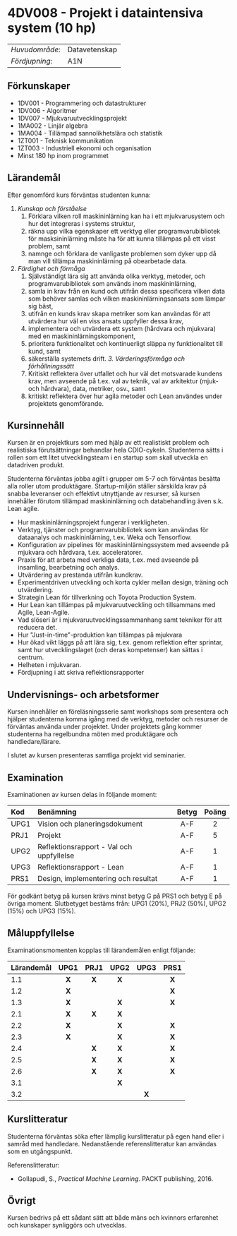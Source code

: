 # 4DV008 - Projekt i dataintensiva system (10 hp)

|     |     |
| --- | --- | 
| *Huvudområde*: | Datavetenskap | 
| *Fördjupning*: | A1N | 

## Förkunskaper

- 1DV001 - Programmering och datastrukturer
- 1DV006 - Algoritmer
- 1DV007 - Mjukvaruutvecklingsprojekt
- 1MA002 - Linjär algebra
- 1MA004 - Tillämpad sannolikhetslära och statistik
- 1ZT001 - Teknisk kommunikation
- 1ZT003 - Industriell ekonomi och organisation
- Minst 180 hp inom programmet

## Lärandemål

Efter genomförd kurs förväntas studenten kunna:

1. *Kunskap och förståelse*
    1. Förklara vilken roll maskininlärning kan ha i ett mjukvarusystem och hur det integreras i systems struktur,
    2. räkna upp vilka egenskaper ett verktyg eller programvarubibliotek för masksininlärning måste ha för att kunna tillämpas på ett visst problem, samt
    3. namnge och förklara de vanligaste problemen som dyker upp då man vill tillämpa maskininlärning på obearbetade data. 
2. *Färdighet och förmåga*
    1. Självständigt lära sig att använda olika verktyg, metoder, och programvarubibliotek som används inom maskininlärning,
    2. samla in krav från en kund och utifrån dessa specificera vilken data som behöver samlas och vilken maskininlärningsansats som lämpar sig bäst,
    3. utifrån en kunds krav skapa metriker som kan användas för att utvärdera hur väl en viss ansats uppfyller dessa krav,
    4. implementera och utvärdera ett system (hårdvara och mjukvara) med en maskininlärningskomponent,
    5. prioritera funktionalitet och kontinuerligt släppa ny funktionalitet till kund, samt
    6. säkerställa systemets drift.
*3. Värderingsförmåga och förhållningssätt*
    1. Kritiskt reflektera över utfallet och hur väl det motsvarade kundens krav, men avseende på t.ex. val av teknik, val av arkitektur (mjuk- och hårdvara), data, metriker, osv., samt
    2. kritiskt reflektera över hur agila metoder och Lean användes under projektets genomförande. 

## Kursinnehåll

Kursen är en projektkurs som med hjälp av ett realistiskt problem och realistiska förutsättningar behandlar hela CDIO-cykeln. Studenterna sätts i rollen som ett litet utvecklingsteam i en startup som skall utveckla en datadriven produkt. 

Studenterna förväntas jobba agilt i grupper om 5-7 och förväntas besätta alla roller utom produktägare. Startup-miljön ställer särskilda krav på snabba leveranser och effektivt utnyttjande av resurser, så kursen innehåller förutom tillämpad maskininlärning och databehandling även s.k. Lean agile.

- Hur maskininlärningsprojekt fungerar i verkligheten.
- Verktyg, tjänster och programvarubibliotek som kan användas för dataanalys och maskininlärning, t.ex. Weka och Tensorflow.
- Konfiguration av pipelines för maskininlärningssystem med avseende på mjukvara och hårdvara, t.ex. acceleratorer.
- Praxis för att arbeta med verkliga data, t.ex. med avseende på insamling, bearbetning och analys.
- Utvärdering av prestanda utifrån kundkrav.
- Experimentdriven utveckling och korta cykler mellan design, träning och utvärdering.
- Strategin Lean för tillverkning och Toyota Production System.
- Hur Lean kan tillämpas på mjukvaruutveckling och tillsammans med Agile,  Lean-Agile.
- Vad slöseri är i mjukvaruutvecklingssammanhang samt tekniker för att reducera det.
- Hur "Just-in-time"-produktion kan tillämpas på mjukvara
- Hur ökad vikt läggs på att lära sig, t.ex. genom reflektion efter sprintar, samt hur utvecklingslaget (och deras kompetenser) kan sättas i centrum.
- Helheten i mjukvaran. 
- Fördjupning i att skriva reflektionsrapporter

## Undervisnings- och arbetsformer

Kursen innehåller en föreläsningsserie samt workshops som presentera och hjälper studenterna  komma igång med de verktyg, metoder och resurser de förväntas använda under projektet. Under projektets gång kommer studenterna ha regelbundna möten med produktägare och handledare/lärare.  
 
I slutet av kursen presenteras samtliga projekt vid seminarier.

## Examination

Examinationen av kursen delas in följande moment:

| Kod  | Benämning                                | Betyg | Poäng |  
| :--- | :--------------------------------------  | :---: | :---: |  
| UPG1 | Vision och planeringsdokument            | A-F   | 2     |  
| PRJ1 | Projekt                                  | A-F   | 5     |  
| UPG2 | Reflektionsrapport - Val och uppfyllelse | A-F   | 1     |  
| UPG3 | Reflektionsrapport -  Lean               | A-F   | 1     |  
| PRS1 | Design, implementering och resultat      | A-F   | 1     |  

För godkänt betyg på kursen krävs minst betyg G på PRS1 och betyg E på övriga moment. Slutbetyget bestäms från: UPG1 (20%), PRJ2 (50%), UPG2 (15%) och UPG3 (15%).

## Måluppfyllelse 

Examinationsmomenten kopplas till lärandemålen enligt följande:

| Lärandemål | UPG1  | PRJ1  | UPG2  | UPG3  | PRS1  |
| :--------- | :---: | :---: | :---: | :---: | :---: |
| 1.1        | **X** | **X** | **X** |       | **X** |
| 1.2        | **X** |       |       |       | **X** |
| 1.3        | **X** |       | **X** |       | **X** |
| 2.1        | **X** | **X** | **X** |       |       |
| 2.2        | **X** |       | **X** |       | **X** |
| 2.3        | **X** |       | **X** |       | **X** |
| 2.4        |       | **X** | **X** |       | **X** |
| 2.5        |       | **X** | **X** |       | **X** |
| 2.6        |       | **X** | **X** |       | **X** |
| 3.1        |       |       | **X** |       |       |
| 3.2        |       |       |       | **X** |       |

## Kurslitteratur

Studenterna förväntas söka efter lämplig kurslitteratur på egen hand eller i samråd med handledare. Nedanstående referenslitteratur kan användas som en utgångspunkt.

Referenslitteratur:

- Gollapudi, S., *Practical Machine Learning*. PACKT publishing, 2016.

## Övrigt

Kursen bedrivs på ett sådant sätt att både mäns och kvinnors erfarenhet och kunskaper synliggörs och utvecklas.